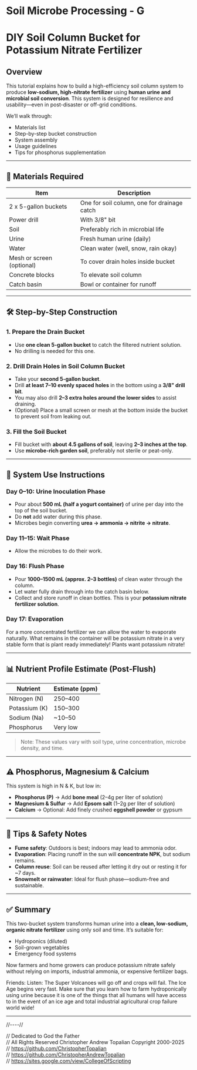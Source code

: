 # Soil Microbe Processing - G

# DIY Soil Column Bucket for Potassium Nitrate Fertilizer

## Overview

This tutorial explains how to build a high-efficiency soil column system to produce **low-sodium, high-nitrate fertilizer** using **human urine and microbial soil conversion**. This system is designed for resilience and usability—even in post-disaster or off-grid conditions.

We’ll walk through:

* Materials list
* Step-by-step bucket construction
* System assembly
* Usage guidelines
* Tips for phosphorus supplementation

---

## 🌱 Materials Required

| Item                      | Description                                 |
| ------------------------- | ------------------------------------------- |
| 2 x 5-gallon buckets      | One for soil column, one for drainage catch |
| Power drill               | With 3/8" bit                               |
| Soil                      | Preferably rich in microbial life           |
| Urine                     | Fresh human urine (daily)                   |
| Water                     | Clean water (well, snow, rain okay)         |
| Mesh or screen (optional) | To cover drain holes inside bucket          |
| Concrete blocks           | To elevate soil column                      |
| Catch basin               | Bowl or container for runoff                |

---

## 🛠 Step-by-Step Construction

### 1. Prepare the Drain Bucket

* Use **one clean 5-gallon bucket** to catch the filtered nutrient solution.
* No drilling is needed for this one.

### 2. Drill Drain Holes in Soil Column Bucket

* Take your **second 5-gallon bucket**.
* Drill **at least 7–10 evenly spaced holes** in the bottom using a **3/8" drill bit**.
* You may also drill **2–3 extra holes around the lower sides** to assist draining.
* (Optional) Place a small screen or mesh at the bottom inside the bucket to prevent soil from leaking out.

### 3. Fill the Soil Bucket

* Fill bucket with **about 4.5 gallons of soil**, leaving **2–3 inches at the top**.
* Use **microbe-rich garden soil**, preferably not sterile or peat-only.

---

## 🧪 System Use Instructions

### Day 0–10: Urine Inoculation Phase

* Pour about **500 mL (half a yogurt container)** of urine per day into the top of the soil bucket.
* Do **not** add water during this phase.
* Microbes begin converting **urea → ammonia → nitrite → nitrate**.

### Day 11–15: Wait Phase
* Allow the microbes to do their work.

### Day 16: Flush Phase
* Pour **1000–1500 mL (approx. 2–3 bottles)** of clean water through the column.
* Let water fully drain through into the catch basin below.
* Collect and store runoff in clean bottles. This is your **potassium nitrate fertilizer solution**.

### Day 17: Evaporation
For a more concentrated fertilizer we can allow the water to evaporate naturally. What remains in the container will be potassium nitrate in a very stable form that is plant ready immediately! Plants want potassium nitrate!  

---

## 📊 Nutrient Profile Estimate (Post-Flush)

| Nutrient      | Estimate (ppm) |
| ------------- | -------------- |
| Nitrogen (N)  | 250–400        |
| Potassium (K) | 150–300        |
| Sodium (Na)   | \~10–50        |
| Phosphorus    | Very low       |

> Note: These values vary with soil type, urine concentration, microbe density, and time.

---

## ⚠️ Phosphorus, Magnesium & Calcium

This system is high in N & K, but low in:

* **Phosphorus (P)** → Add **bone meal** (2–4g per liter of solution)
* **Magnesium & Sulfur** → Add **Epsom salt** (1–2g per liter of solution)
* **Calcium** → Optional: Add finely crushed **eggshell powder** or gypsum

---

## 🧠 Tips & Safety Notes

* **Fume safety**: Outdoors is best; indoors may lead to ammonia odor.
* **Evaporation**: Placing runoff in the sun will **concentrate NPK**, but sodium remains.
* **Column reuse**: Soil can be reused after letting it dry out or resting it for \~7 days.
* **Snowmelt or rainwater**: Ideal for flush phase—sodium-free and sustainable.

---

## ✅ Summary

This two-bucket system transforms human urine into a **clean, low-sodium, organic nitrate fertilizer** using only soil and time. It’s suitable for:

* Hydroponics (diluted)
* Soil-grown vegetables
* Emergency food systems

Now farmers and home growers can produce potassium nitrate safely without relying on imports, industrial ammonia, or expensive fertilizer bags.  

Friends: Listen: The Super Volcanoes will go off and crops will fail. The Ice Age begins very fast. Make sure that you learn how to farm hydroponically using urine because it is one of the things that all humans will have access to in the event of an ice age and total industrial agricultural crop failure world wide!  

---

//----//

// Dedicated to God the Father  
// All Rights Reserved Christopher Andrew Topalian Copyright 2000-2025  
// https://github.com/ChristopherTopalian  
// https://github.com/ChristopherAndrewTopalian  
// https://sites.google.com/view/CollegeOfScripting  

